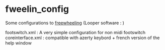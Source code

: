 # fweelin_config
Some configurations to [freewheeling](https://github.com/free-wheeling/freewheeling) (Looper software : )

footswitch.xml : A very simple configuration for non midi footswitch  
coreinterface.xml : compatible with azerty keybord + french version of the help window
